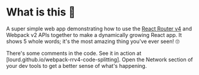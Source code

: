 # What is this 🤔
A super simple web app demonstrating how to use the [React Router v4](https://react-router.now.sh/) and Webpack v2 APIs together to make a dynamically growing React app. It shows 5 whole words; it's the most amazing thing you've ever seen! 🙄

There's some comments in the code. See it in action at [lourd.github.io/webpack-rrv4-code-splitting]. Open the Network section of your dev tools to get a better sense of what's happening.

